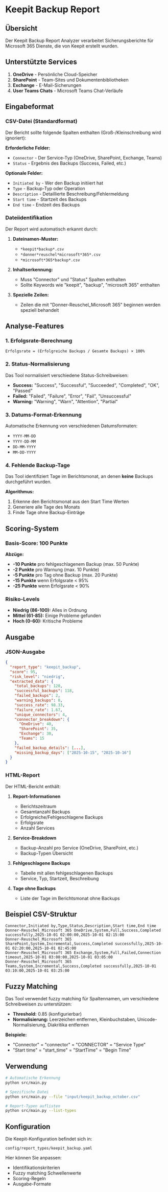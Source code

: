 # Keepit Backup Report

## Übersicht

Der Keepit Backup Report Analyzer verarbeitet Sicherungsberichte für Microsoft 365 Dienste, die von Keepit erstellt wurden.

## Unterstützte Services

1. **OneDrive** - Persönliche Cloud-Speicher
2. **SharePoint** - Team-Sites und Dokumentenbibliotheken
3. **Exchange** - E-Mail-Sicherungen
4. **User Teams Chats** - Microsoft Teams Chat-Verläufe

## Eingabeformat

### CSV-Datei (Standardformat)

Der Bericht sollte folgende Spalten enthalten (Groß-/Kleinschreibung wird ignoriert):

**Erforderliche Felder:**
- `Connector` - Der Service-Typ (OneDrive, SharePoint, Exchange, Teams)
- `Status` - Ergebnis des Backups (Success, Failed, etc.)

**Optionale Felder:**
- `Initiated by` - Wer den Backup initiiert hat
- `Type` - Backup-Typ oder Operation
- `Description` - Detaillierte Beschreibung/Fehlermeldung
- `Start time` - Startzeit des Backups
- `End time` - Endzeit des Backups

### Dateiidentifikation

Der Report wird automatisch erkannt durch:

1. **Dateinamen-Muster:**
   - `*keepit*backup*.csv`
   - `*donner*reuschel*microsoft*365*.csv`
   - `*microsoft*365*backup*.csv`

2. **Inhaltserkennung:**
   - Muss "Connector" und "Status" Spalten enthalten
   - Sollte Keywords wie "keepit", "backup", "microsoft 365" enthalten

3. **Spezielle Zeilen:**
   - Zeilen die mit "Donner-Reuschel_Microsoft 365" beginnen werden speziell behandelt

## Analyse-Features

### 1. Erfolgsrate-Berechnung

```
Erfolgsrate = (Erfolgreiche Backups / Gesamte Backups) × 100%
```

### 2. Status-Normalisierung

Das Tool normalisiert verschiedene Status-Schreibweisen:
- **Success:** "Success", "Successful", "Succeeded", "Completed", "OK", "Passed"
- **Failed:** "Failed", "Failure", "Error", "Fail", "Unsuccessful"
- **Warning:** "Warning", "Warn", "Attention", "Partial"

### 3. Datums-Format-Erkennung

Automatische Erkennung von verschiedenen Datumsformaten:
- `YYYY-MM-DD`
- `YYYY-DD-MM`
- `DD-MM-YYYY`
- `MM-DD-YYYY`

### 4. Fehlende Backup-Tage

Das Tool identifiziert Tage im Berichtsmonat, an denen **keine** Backups durchgeführt wurden.

**Algorithmus:**
1. Erkenne den Berichtsmonat aus den Start Time Werten
2. Generiere alle Tage des Monats
3. Finde Tage ohne Backup-Einträge

## Scoring-System

### Basis-Score: 100 Punkte

**Abzüge:**
- **-10 Punkte** pro fehlgeschlagenem Backup (max. 50 Punkte)
- **-2 Punkte** pro Warnung (max. 10 Punkte)
- **-5 Punkte** pro Tag ohne Backup (max. 20 Punkte)
- **-15 Punkte** wenn Erfolgsrate < 95%
- **-25 Punkte** wenn Erfolgsrate < 90%

### Risiko-Levels

- **Niedrig (86-100):** Alles in Ordnung
- **Mittel (61-85):** Einige Probleme gefunden
- **Hoch (0-60):** Kritische Probleme

## Ausgabe

### JSON-Ausgabe

```json
{
  "report_type": "keepit_backup",
  "score": 95,
  "risk_level": "niedrig",
  "extracted_data": {
    "total_backups": 120,
    "successful_backups": 118,
    "failed_backups": 2,
    "warning_backups": 0,
    "success_rate": 98.33,
    "failure_rate": 1.67,
    "unique_connectors": 4,
    "connector_breakdown": {
      "OneDrive": 40,
      "SharePoint": 35,
      "Exchange": 30,
      "Teams": 15
    },
    "failed_backup_details": [...],
    "missing_backup_days": ["2025-10-15", "2025-10-16"]
  }
}
```

### HTML-Report

Der HTML-Bericht enthält:

1. **Report-Informationen**
   - Berichtszeitraum
   - Gesamtanzahl Backups
   - Erfolgreiche/Fehlgeschlagene Backups
   - Erfolgsrate
   - Anzahl Services

2. **Service-Breakdown**
   - Backup-Anzahl pro Service (OneDrive, SharePoint, etc.)
   - Backup-Typen Übersicht

3. **Fehlgeschlagene Backups**
   - Tabelle mit allen fehlgeschlagenen Backups
   - Service, Typ, Startzeit, Beschreibung

4. **Tage ohne Backups**
   - Liste der Tage im Berichtsmonat ohne Backups

## Beispiel CSV-Struktur

```csv
Connector,Initiated by,Type,Status,Description,Start time,End time
Donner-Reuschel_Microsoft 365 OneDrive,System,Full,Success,Completed successfully,2025-10-01 02:00:00,2025-10-01 02:15:00
Donner-Reuschel_Microsoft 365 SharePoint,System,Incremental,Success,Completed successfully,2025-10-01 02:20:00,2025-10-01 02:45:00
Donner-Reuschel_Microsoft 365 Exchange,System,Full,Failed,Connection timeout,2025-10-01 03:00:00,2025-10-01 03:05:00
Donner-Reuschel_Microsoft 365 Teams,System,Incremental,Success,Completed successfully,2025-10-01 03:10:00,2025-10-01 03:25:00
```

## Fuzzy Matching

Das Tool verwendet fuzzy matching für Spaltennamen, um verschiedene Schreibweisen zu unterstützen:

- **Threshold:** 0.85 (konfigurierbar)
- **Normalisierung:** Leerzeichen entfernen, Kleinbuchstaben, Unicode-Normalisierung, Diakritika entfernen

**Beispiele:**
- "Connector" = "connector" = "CONNECTOR" = "Service Type"
- "Start time" = "start_time" = "StartTime" = "Begin Time"

## Verwendung

```bash
# Automatische Erkennung
python src/main.py

# Spezifische Datei
python src/main.py --file "input/keepit_backup_october.csv"

# Report-Typen auflisten
python src/main.py --list-types
```

## Konfiguration

Die Keepit-Konfiguration befindet sich in:
```
config/report_types/keepit_backup.yaml
```

Hier können Sie anpassen:
- Identifikationskriterien
- Fuzzy matching Schwellenwerte
- Scoring-Regeln
- Ausgabe-Formate
